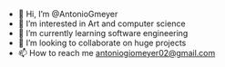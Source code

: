 - 👋 Hi, I’m @AntonioGmeyer
- 👀 I’m interested in Art and computer science
- 🌱 I’m currently learning software engineering
- 💞️ I’m looking to collaborate on huge projects
- 📫 How to reach me antoniogiomeyer02@gmail.com

<!---
AntonioGmeyer/AntonioGmeyer is a ✨ special ✨ repository because its `README.md` (this file) appears on your GitHub profile.
You can click the Preview link to take a look at your changes.
--->
